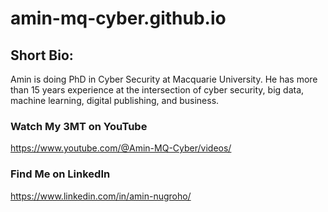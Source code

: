 # amin-mq-cyber.github.io

## Short Bio:
Amin is doing PhD in Cyber Security at Macquarie University. He has more than 15 years experience at the intersection of cyber security, big data, machine learning, digital publishing, and business.

### Watch My 3MT on YouTube
<https://www.youtube.com/@Amin-MQ-Cyber/videos/>

### Find Me on LinkedIn
<https://www.linkedin.com/in/amin-nugroho/>
